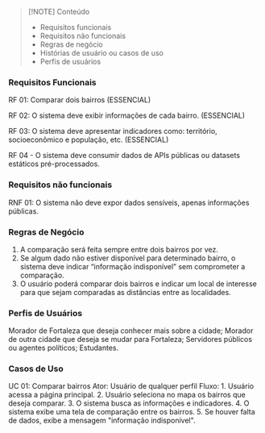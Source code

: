 
> [!NOTE] Conteúdo
> - Requisitos funcionais
> - Requisitos não funcionais
> - Regras de negócio
> - Histórias de usuário ou casos de uso
> - Perfis de usuários

### Requisitos Funcionais

RF 01: Comparar dois bairros (ESSENCIAL)

RF 02: O sistema deve exibir informações de cada bairro. (ESSENCIAL)

RF 03: O sistema deve apresentar indicadores como: território, socioeconômico e população, etc. (ESSENCIAL)

RF 04 - O sistema deve consumir dados de APIs públicas ou datasets estáticos pré-processados.

### Requisitos não funcionais

RNF 01: O sistema não deve expor dados sensíveis, apenas informações públicas.

### Regras de Negócio

1. A comparação será feita sempre entre dois bairros por vez.
2. Se algum dado não estiver disponível para determinado bairro, o sistema deve indicar “informação indisponível” sem comprometer a comparação.
3. O usuário poderá comparar dois bairros e indicar um local de interesse para que sejam comparadas as distâncias entre as localidades.

### Perfis de Usuários

Morador de Fortaleza que deseja conhecer mais sobre a cidade;
Morador de outra cidade que deseja se mudar para Fortaleza;
Servidores públicos ou agentes políticos;
Estudantes.

### Casos de Uso

UC 01: Comparar bairros
	Ator: Usuário de qualquer perfil
	Fluxo:
		1. Usuário acessa a página principal.
		2. Usuário seleciona no mapa os bairros que deseja comparar.
		3. O sistema busca as informações e indicadores.
		4. O sistema exibe uma tela de comparação entre os bairros.
		5. Se houver falta de dados, exibe a mensagem "informação indisponível".

